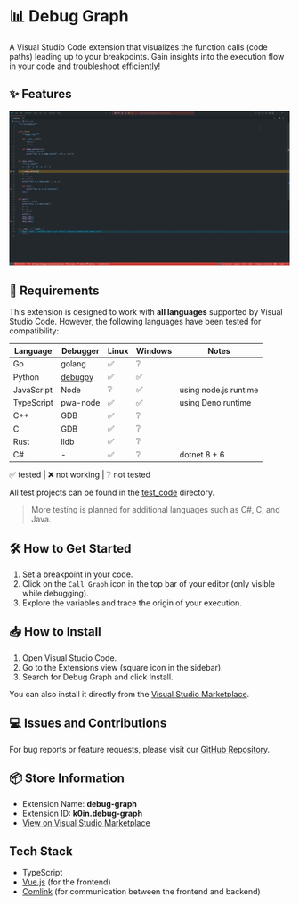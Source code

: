# 📊 Debug Graph

A Visual Studio Code extension that visualizes the function calls (code paths) leading up to your breakpoints. Gain insights into the execution flow in your code and troubleshoot efficiently!

## ✨ Features

![Show the call path](./.docs/images/basic_example.gif)

## 🚀 Requirements

This extension is designed to work with **all languages** supported by Visual Studio Code. However, the following languages have been tested for compatibility:

| Language | Debugger | Linux | Windows | Notes |
| --- | --- | --- | --- | --- |
| Go | golang | ✅ | ❔ | |
| Python | [debugpy](https://marketplace.visualstudio.com/items?itemName=ms-python.debugpy) | ✅ | ✅ | |
| JavaScript | Node | ❔ | ✅ | using node.js runtime |
| TypeScript | pwa-node | ✅ | ✅ | using Deno runtime |
| C++ | GDB | ✅ | ❔ | |
| C | GDB | ✅ | ❔ | |
| Rust | lldb | ✅ | ❔ | |
| C# | - | ✅ | ❔ | dotnet 8 + 6 |

✅ tested | ❌ not working | ❔ not tested

All test projects can be found in the [test_code](./test_code) directory.

> More testing is planned for additional languages such as C#, C, and Java.

## 🛠️ How to Get Started

1. Set a breakpoint in your code.
2. Click on the `Call Graph` icon in the top bar of your editor (only visible while debugging).
3. Explore the variables and trace the origin of your execution.

## 📥 How to Install

1. Open Visual Studio Code.
2. Go to the Extensions view (square icon in the sidebar).
3. Search for Debug Graph and click Install.

You can also install it directly from the [Visual Studio Marketplace](https://marketplace.visualstudio.com/items?itemName=k0in.debug-graph).

## 💻 Issues and Contributions

For bug reports or feature requests, please visit our [GitHub Repository](https://github.com/K0IN/stacktrace-history).

## 📦 Store Information

- Extension Name: **debug-graph**
- Extension ID: **k0in.debug-graph**
- [View on Visual Studio Marketplace](https://marketplace.visualstudio.com/items?itemName=k0in.debug-graph)

## Tech Stack

- TypeScript
- [Vue.js](https://vuejs.org/) (for the frontend)
- [Comlink](https://github.com/GoogleChromeLabs/comlink) (for communication between the frontend and backend)
